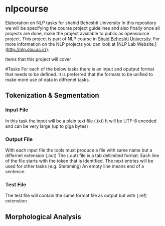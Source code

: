 # nlpcourse
Elaboration on NLP tasks for shahid Beheshti University
In this repository we will be specifying the course project guidelines and also finally once all projects are done, make the project avialable to public as opensource project. 
This project is part of NLP course in [Shaid Beheshti University](http://sbu.ac.ir). For more information on the NLP projects you can look at [NLP Lab Website.] (http://nlp.sbu.ac.ir/). 

Items that this project will cover

#Tasks 
For each of the below tasks there is an input and oputput format that needs to be defined. It is preferred that the formats to be unified to make more use of data in diffrenet tasks. 
## Tokenization & Segmentation
### Input File
In this task the input will be a plain text file (.txt) It will be UTF-8 encoded and can be very large (up to giga bytes)  

### Output File
With each input file the tools must produce a file with same name but a differnet  extension (.out)
The (.out) file is a tab dellimited format.  Each line of the file starts with the token that is identified. The next entries will be used for other tasks (e.g. Stemming) 
An empty line means end of a sentence. 
###  Test File 
The test file will contain the same format file as output but with (.ref) extenstion 

## Morphological Analysis 


